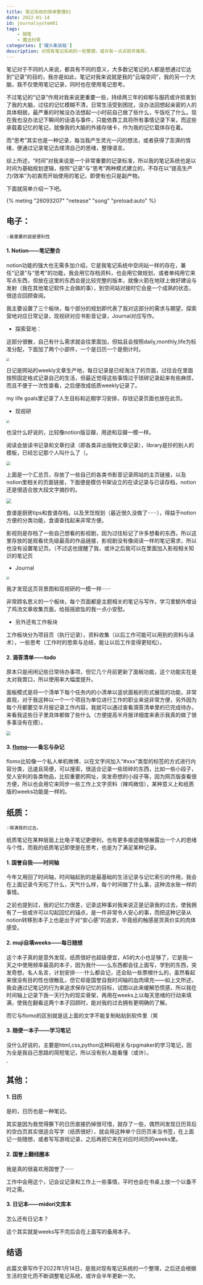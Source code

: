 ```yaml
---
title: 笔记系统的简单整理01
date: 2022-01-14 
id: journalsystem01
tags:  
    - 随笔
    - 魔法扫帚
categories: ['罐头集装箱']
description: 对现有笔记系统的一些整理，或许有一点点软件推荐。
---
```



笔记对于不同的人来说，都具有不同的意义，大多数记笔记的人都是想通过它达到“记录”的目的，我亦是如此，笔记对我来说就是我的“云端空间”，我的另一个大脑，我不仅使用笔记记录，同时也在使用笔记思考。

不过笔记的“记录”作用对我来说更重要一些，持续两三年的抑郁与服药或许损害到了我的大脑，过往的记忆模糊不清，日常生活受到困扰，没办法回想起亲密的人的具体相貌，最严重的时候没办法想起一小时前自己做了些什么，午饭吃了什么。现在我也没办法记下瞬间的话语与事件，只能依靠工具将所有事情记录下来，而这些承载着记忆的笔记，就像我的大脑的外接存储卡，作为我的记忆载体存在着。

而“思考”其实也是一种记录，每当我产生灵光一闪的想法，或者获得了澎湃的情绪，便通过记录笔记去缕清自己的思绪，整理语言。

综上所述，“时间”对我来说是一个非常重要的记录标准，所以我的笔记系统也是以时间为基础规划逻辑，按照“记录”与“思考”两种模式建立的，不存在以“提高生产力/效率”为初衷而开始使用的笔记，即使有也只是副产物。

下面就简单介绍一下吧。

{% meting "26093207" "netease" "song"  "preload:auto" %}


## 电子：

```
💡最重要的就是便利性
```


#### 1. **Notion——笔记整合**

notion功能的强大也无需多加介绍，它是我笔记系统中空间站一样的存在，兼任“记录”与“思考”的功能，我会用它存档资料，也会用它做规划，或者单纯用它来写点东西，但放在这里的东西会是比较完整的版本，就像火箭在地球上做好建设与发射（我在其他笔记软件上会做的事），到空间站对接时它会是一个成熟的状态，很适合回顾查阅。

我主要设置了三个板块，每个部分的规划即代表了我对这部分的需求与期望，探索营地对应日常记录，现视研对应书影音记录，Journal对应写作。

- 探索营地：

这部分很散，自己有什么需求就会往里面加，但姑且会按照daily,monthly,life为标准分配，下面加了两个小部件，一个是日历一个是倒计时。

<img src="https://s3.bmp.ovh/imgs/2022/01/d938a5005d47d3e6.png"  style="zoom:50%;" />

日记是网站的weekly文章生产地，每日记录是已经淘汰了的页面，过往会在里面按照固定格式记录自己的生活，但最近觉得这些事情过于琐碎记录起来有些麻烦，而且不便于一次性查看，之后便改成纸质weekly记录了。

my life goals里记录了人生目标和近期学习安排，存钱记录页面也放在此页。

- 现视研

<img src="https://s3.bmp.ovh/imgs/2022/01/4bd83383b436b4a6.png"  style="zoom: 50%;" />

也没什么好说的，比较像notion版豆瓣，用途和豆瓣一模一样。

阅读会放读书记录和文章扫读（即各类非出版物文章记录），library是抄的别人的模板，已经忘记那个人叫什么了（。

<img src="https://s3.bmp.ovh/imgs/2022/01/d1049f696f6c93ee.png"  style="zoom: 67%;" />

上面是一个汇总页，存放了一些自己的各类书影音记录网站的主页链接，以及notion里相关的页面链接，下面便是模仿书架设立的在读记录与已读存档，notion还是很适合放大段文字摘抄的。

<img src="https://s3.bmp.ovh/imgs/2022/01/e6900e0167ee04a6.png"  style="zoom: 80%;" />

食谱是厨房tips和食谱存档，以及烹饪规划（最近很久没做了······），得益于notion方便的分类功能，食谱查找起来非常方便。

影视则是存档了一些自己想看的影视剧，因为过往标记了许多想看的东西，所以这里存放的是观看优先级最高的作品链接，影视剧没有像阅读一样的笔记需求，所以也没有设置笔记页。（不过这也提醒了我，或许之后我可以在里面加入影视相关知识的笔记页

- Journal

<img src="https://s3.bmp.ovh/imgs/2022/01/9191941c71ea455f.png"  style="zoom:50%;" />

我才发现这页背景图和现视研的一模一样······

非常顾名思义的一个板块，每个页面都是主题相关的笔记与写作，学习里额外增设了鸡汤文章收集页面，给摇摇欲坠的我一点小安慰。

- 另外还有工作板块

工作板块分为项目页（执行记录），资料收集（以后工作可能可以用到的资料与话术），一些思考（工作时的思索与总结，能让以后工作变得更轻松）。

#### 2. **滴答清单——todo**

原本只是闲闲记些日常待办事项，但它几个月前更新了面板功能，这个功能实在是太对我胃口，所以使用率大幅度提升。

面板模式是将一个清单下每个任务内的小清单以竖状面板的形式展现的功能，非常直观，对于我这种以一个一个项目为单位进行工作的职业来说非常方便，另外因为每个月都要交半月报记录工作内容，我就可以通过查看滴答清单里的已完成待办，来看我这些日子里具体都做了些什么（方便提高半月报详细度来表示我真的做了很多事没有在摸）。

<img src="https://s3.bmp.ovh/imgs/2022/01/d59d058fe287d37c.png"  style="zoom: 67%;" />

#### 3. **[flomo](https://help.flomoapp.com/basic/app)——备忘与杂记**

flomo比较像一个私人单机微博，以在文字间加入“#xxx”类型的标签的方式进行内容分类，迅速且简便，可以搜索，很适合记录一些琐碎的东西，比如一些小段子，受人安利的各类物品，比较重要的网址，突发奇想的小段子等，因为网页版查看很方便，所以也会用它来同步一些工作上文字资料（辣鸡微信），某种意义上和纸质版的weeks功能是一样的。

## 纸质：

```
💡填满我的过去。
```


纸质笔记在某种层面上比电子笔记更便利，也有更多痕迹能够展露出一个人的思绪与个性，而我的纸质笔记即使是在思考，也是为了满足某种记录。

#### 1. **国誉自我——时间轴**

今年又用回了时间轴，时间轴起到的是最基础的生活记录与记忆索引的作用，我会在上面记录今天吃了什么，天气什么样，每个时间做了什么事，这种流水账一样的事情。

之前也提到过，我的记忆力很差，记录这种事对我来说正是记录我的过去，使我拥有了一些或许可以勾起回忆的锚点，是一件非常令人安心的事，而把这种记录从notion转移到本子上也是出于对“安心感”的追求，毕竟纸的触感是货真价实的肉体感受。

#### 2. **muji自填weeks——每日随想**

这个本子真的是意外发现，纸质很好也超级便宜，A5的大小也足够了，它是我一天之中使用频率最高的本子，因为我什——么东西都会往上面写，学到的东西，突发奇想，名人名言，计划安排······什么都会记，还会贴一些票根什么的，虽然看起来很没有目的性也很散乱，但它却是国誉自我时间轴的血肉填充——如上文所述，我会通过记笔记的行为来追求保存记忆的目标，试图以此来缓解恐慌感，所以我在时间轴上记录下我一天行为的现实骨架，再用在weeks上以每天思绪的行动来填满，使我在翻看这两个本子回顾时，能对我的过去拥有更明确的了解。

而它与flomo的区别就是这上面的文字不能复制粘贴到软件里（笑

#### 3. **随便一本子——学习笔记**

没什么好说的，主要是html,css,python这种码相关与rpgmaker的学习笔记，因为全是我自己思路的简短笔记，所以没有别人能看懂（或许）。

<img src="https://s3.bmp.ovh/imgs/2022/01/08292869b7985632.jpg"  style="zoom: 25%;" />

## 其他：

#### 1. **日历**

是的，日历也是一种笔记。

其实是因为我觉得撕下的日历直接扔掉很可惜，就存了一些，偶然间发现日历背后的空白页其实很适合写字（纸质很好），就会用这种单个日历页来当书签，在上面记一些随想，或者写写游戏记录，之后再把它夹在对应时间页的weeks里。

#### 2. **国誉上翻线圈本**

我是真的很喜欢用国誉了······

工作中会用这个，记会议记录和工作上一些事情，平时也会在书桌上放一个以备不时之需。

#### 3. **日记本——midori文库本**

怎么还有日记本？

这个其实就是weeks写不完后会在上面写的备用本子。

## 结语

此篇文章写作于2022年1月14日，是我对现有笔记系统的一个整理，之后还会根据生活的变化而不断调整笔记系统，或许会半年更新一次。

